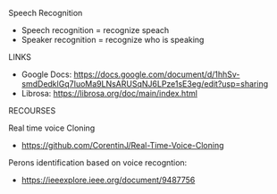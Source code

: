 Speech Recognition 


- Speech recognition = recognize speach
- Speaker recognition = recognize who is speaking


LINKS

- Google Docs: 
https://docs.google.com/document/d/1hhSv-smdDedklGq7IuoMa9LNsARUSqNJ6LPze1sE3eg/edit?usp=sharing
- Librosa: https://librosa.org/doc/main/index.html


RECOURSES 

Real time voice Cloning
- https://github.com/CorentinJ/Real-Time-Voice-Cloning

Perons identification based on voice recogntion:
- https://ieeexplore.ieee.org/document/9487756